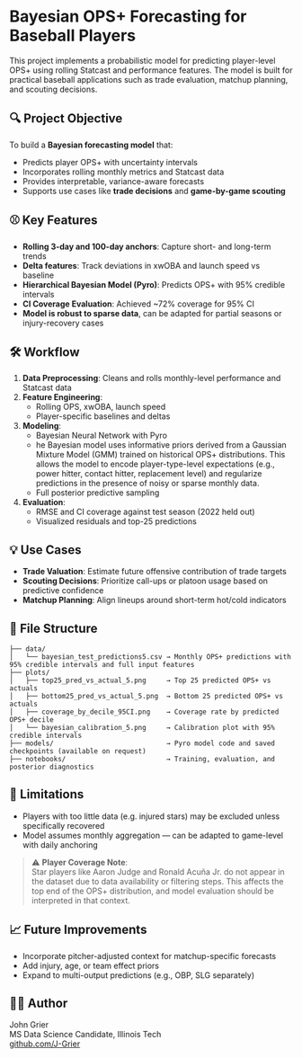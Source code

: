 # Bayesian OPS+ Forecasting for Baseball Players

This project implements a probabilistic model for predicting player-level OPS+ using rolling Statcast and performance features. The model is built for practical baseball applications such as trade evaluation, matchup planning, and scouting decisions.

## 🔍 Project Objective
To build a **Bayesian forecasting model** that:
- Predicts player OPS+ with uncertainty intervals
- Incorporates rolling monthly metrics and Statcast data
- Provides interpretable, variance-aware forecasts
- Supports use cases like **trade decisions** and **game-by-game scouting**

## ⚾ Key Features
- **Rolling 3-day and 100-day anchors**: Capture short- and long-term trends
- **Delta features**: Track deviations in xwOBA and launch speed vs baseline
- **Hierarchical Bayesian Model (Pyro)**: Predicts OPS+ with 95% credible intervals
- **CI Coverage Evaluation**: Achieved ~72% coverage for 95% CI
- **Model is robust to sparse data**, can be adapted for partial seasons or injury-recovery cases

## 🛠️ Workflow
1. **Data Preprocessing**: Cleans and rolls monthly-level performance and Statcast data
2. **Feature Engineering**:
   - Rolling OPS, xwOBA, launch speed
   - Player-specific baselines and deltas
3. **Modeling**:
   - Bayesian Neural Network with Pyro
   - he Bayesian model uses informative priors derived from a Gaussian Mixture Model (GMM) trained on historical OPS+ distributions. This allows the model to encode player-type-level expectations (e.g., power hitter, contact hitter, replacement level) and regularize predictions in the presence of noisy or sparse monthly data.
   - Full posterior predictive sampling
4. **Evaluation**:
   - RMSE and CI coverage against test season (2022 held out)
   - Visualized residuals and top-25 predictions

## 💡 Use Cases
- **Trade Valuation**: Estimate future offensive contribution of trade targets
- **Scouting Decisions**: Prioritize call-ups or platoon usage based on predictive confidence
- **Matchup Planning**: Align lineups around short-term hot/cold indicators

## 📂 File Structure
```
├── data/
│   └── bayesian_test_predictions5.csv → Monthly OPS+ predictions with 95% credible intervals and full input features
├── plots/
│   ├── top25_pred_vs_actual_5.png     → Top 25 predicted OPS+ vs actuals
│   ├── bottom25_pred_vs_actual_5.png  → Bottom 25 predicted OPS+ vs actuals
│   ├── coverage_by_decile_95CI.png    → Coverage rate by predicted OPS+ decile
│   └── bayesian_calibration_5.png     → Calibration plot with 95% credible intervals
├── models/                            → Pyro model code and saved checkpoints (available on request)
├── notebooks/                         → Training, evaluation, and posterior diagnostics
```

## 🚧 Limitations
- Players with too little data (e.g. injured stars) may be excluded unless specifically recovered
- Model assumes monthly aggregation — can be adapted to game-level with daily anchoring

> ⚠️ **Player Coverage Note**:  
> Star players like Aaron Judge and Ronald Acuña Jr. do not appear in the dataset due to data availability or filtering steps. This affects the top end of the OPS+ distribution, and model evaluation should be interpreted in that context.


## 📈 Future Improvements
- Incorporate pitcher-adjusted context for matchup-specific forecasts
- Add injury, age, or team effect priors
- Expand to multi-output predictions (e.g., OBP, SLG separately)

## 👨‍💻 Author
John Grier  
MS Data Science Candidate, Illinois Tech  
[github.com/J-Grier](https://github.com/J-Grier)

